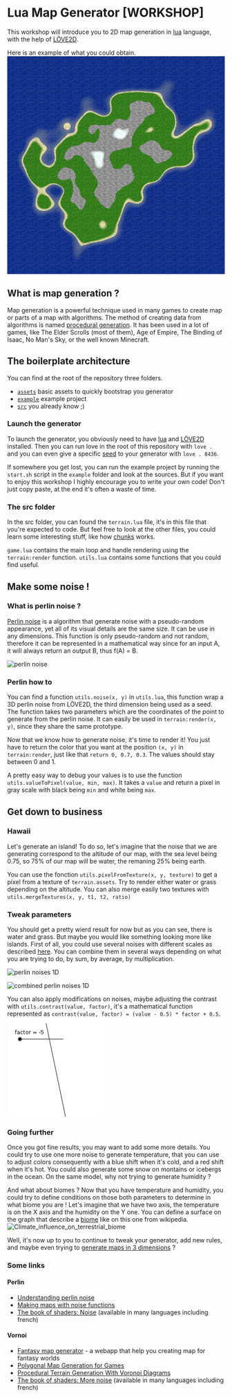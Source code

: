 # Lua Map Generator [WORKSHOP]

This workshop will introduce you to 2D map generation in [lua](https://www.lua.org) language, with the help of [LÖVE2D](https://love2d.org).

Here is an example of what you could obtain.
![island](https://github.com/paullaffitte/lua-map-generator-workshop/blob/master/example/island.png)

## What is map generation ?
Map generation is a powerful technique used in many games to create map or parts of a map with algorithms. The method of creating data from algorithms is named [procedural generation](https://en.wikipedia.org/wiki/Procedural_generation). It has been used in a lot of games, like The Elder Scrolls (most of them), Age of Empire, The Binding of Isaac, No Man's Sky, or the well known Minecraft.

## The boilerplate architecture
You can find at the root of the repository three folders.
- [`assets`](https://github.com/paullaffitte/lua-map-generator-workshop/tree/master/assets) basic assets to quickly bootstrap you generator
- [`example`](https://github.com/paullaffitte/lua-map-generator-workshop/tree/master/example) example project
- [`src`](https://github.com/paullaffitte/lua-map-generator-workshop/tree/master/src) you already know ;)

### Launch the generator
To launch the generator, you obviously need to have [lua](https://www.tecmint.com/install-lua-in-centos-ubuntu-linux) and [LÖVE2D](https://love2d.org) installed. Then you can run love in the root of this repository with `love .` and you can even give a specific [seed](https://en.wikipedia.org/wiki/Random_seed) to your generator with `love . 8436`.

If somewhere you get lost, you can run the example project by running the `start.sh` script in the `example` folder and look at the sources. But if you want to enjoy this workshop I highly encourage you to write your own code! Don't just copy paste, at the end it's often a waste of time.

### The src folder
In the src folder, you can found the `terrain.lua` file, it's in this file that you're expected to code. But feel free to look at the other files, you could learn some interesting stuff, like how [chunks](https://minecraft.gamepedia.com/Chunk) works.

`game.lua` contains the main loop and handle rendering using the `terrain:render` function. `utils.lua` contains some functions that you could find useful.

## Make some noise !

### What is perlin noise ?
[Perlin noise](https://en.wikipedia.org/wiki/Perlin_noise) is a algorithm that generate noise with a pseudo-random appearance, yet all of its visual details are the same size. It can be use in any dimensions. This function is only pseudo-random and not random, therefore it can be represented in a mathematical way since for an input A, it will always return an output B, thus f(A) = B.

![perlin noise](https://upload.wikimedia.org/wikipedia/commons/d/da/Perlin_noise.jpg)

### Perlin how to
You can find a function `utils.noise(x, y)` in `utils.lua`, this function wrap a 3D perlin noise from LÖVE2D, the third dimension being used as a seed. The function takes two parameters which are the coordinates of the point to generate from the perlin noise. It can easily be used in `terrain:render(x, y)`, since they share the same prototype.

Now that we know how to generate noise, it's time to render it! You just have to return the color that you want at the position `(x, y)` in `terrain:render`, just like that `return 0, 0.7, 0.3`. The values should stay between 0 and 1.

A pretty easy way to debug your values is to use the function `utils.valueToPixel(value, min, max)`. It takes a `value` and return a pixel in gray scale with black being `min` and white being `max`.

## Get down to business

### Hawaii
Let's generate an island! To do so, let's imagine that the noise that we are generating correspond to the altitude of our map, with the sea level being 0.75, so 75% of our map will be water, the remaning 25% being earth.

You can use the fonction `utils.pixelFromTexture(x, y, texture)` to get a pixel from a texture of `terrain.assets`. Try to render either water or grass depending on the altitude. You can also merge easily two textures with `utils.mergeTextures(x, y, t1, t2, ratio)`

### Tweak parameters
You should get a pretty wierd result for now but as you can see, there is water and grass. But maybe you would like something looking more like islands. First of all, you could use several noises with different scales as described [here](https://flafla2.github.io/2014/08/09/perlinnoise.html). You can combine them in several ways depending on what you are trying to do, by sum, by average, by multiplication.

![perlin noises 1D](https://flafla2.github.io/img/2014-08-09-perlinnoise/octave01.png)

![combined perlin noises 1D](https://flafla2.github.io/img/2014-08-09-perlinnoise/octave02.png)

You can also apply modifications on noises, maybe adjusting the contrast with `utils.contrast(value, factor)`, it's a mathematical function represented as `contrast(value, factor) = (value - 0.5) * factor + 0.5`.

![contrast(value, factor) = (value - 0.5) * factor + 0.5](https://github.com/paullaffitte/lua-map-generator-workshop/blob/master/example/contrast.gif)

### Going further
Once you got fine results, you may want to add some more details. You could try to use one more noise to generate temperature, that you can use to adjust colors consequently with a blue shift when it's cold, and a red shift when it's hot. You could also generate some snow on montains or icebergs in the ocean. On the same model, why not trying to generate humidity ?

And what about biomes ? Now that you have temperature and humidity, you could try to define conditions on those both parameters to determine in what biome you are ! Let's imagine that we have two axis, the temperature is on the X axis and the humidity on the Y one. You can define a surface on the graph that describe a [biome](https://en.wikipedia.org/wiki/Biome) like on this one from wikipedia.
![Climate_influence_on_terrestrial_biome](https://upload.wikimedia.org/wikipedia/commons/thumb/6/68/Climate_influence_on_terrestrial_biome.svg/617px-Climate_influence_on_terrestrial_biome.svg.png)

Well, it's now up to you to continue to tweak your generator, add new rules, and maybe even trying to [generate maps in 3 dimensions](https://www.redblobgames.com/maps/terrain-from-noise/) ?

### Some links
#### Perlin
- [Understanding perlin noise](https://flafla2.github.io/2014/08/09/perlinnoise.html)
- [Making maps with noise functions](https://www.redblobgames.com/maps/terrain-from-noise/)
- [The book of shaders: Noise](https://thebookofshaders.com/11) (available in many languages including french)

#### Vornoi
- [Fantasy map generator](https://azgaar.github.io/Fantasy-Map-Generator/) - a webapp that help you creating map for fantasy worlds
- [Polygonal Map Generation for Games](http://www-cs-students.stanford.edu/~amitp/game-programming/polygon-map-generation/)
- [Procedural Terrain Generation With Voronoi Diagrams](https://squeakyspacebar.github.io/2017/07/12/Procedural-Map-Generation-With-Voronoi-Diagrams.html)
- [The book of shaders: More noise](https://thebookofshaders.com/12) (available in many languages including french)
